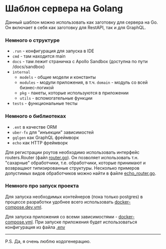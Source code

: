 # Шаблон сервера на Golang

Данный шаблон можно использовать как заготовку для сервера на Go. 
Он включает в себя как заготовку для RestAPI, так и для GraphQL.

### Немного о структуре
 - `.run` - конфигурация для запуска в IDE
 - `cmd` - там находится main
 - `docs` - там лежит страничка с Apollo Sandbox (доступна по пути /docs/sandbox)
 - `internal`
    * `models` - общие модели и константы
    * `modules` - модули приложения, в т.ч. `domain` - модуль со всей бизнес-логикой
    * `pkg` - пакеты, которые используются в приложении
    * `utils` - вспомогательные функции
 - `tests` - функциональные тесты

### Немного о библиотеках
 - `.ent` в качестве ORM
 - `uber-fx` для "инъекции" зависимостей
 - `gqlgen` как GraphQL фреймворк
 - `echo` как HTTP фреймворк

Для регистрации роутов необходимо использовать интерфейс routers.Router (файл [router.go](./internal%2Fpkg%2Frouters%2Frouter.go)).
Он позволяет использовать т.н. "сахарные" обработчики, т.е. обработчики, 
которые принимают и возвращают типизированные структуры. 
Несколько примеров допустимых видов обработчиков можно найти в файле [echo_router.go](./internal%2Fpkg%2Frouters%2Fecho_router.go).

### Немного про запуск проекта
Для запуска необходимых контейнеров (пока только postgres) в процессе разработки удобнее всего использовать [docker-compose.dev.yml](docker-compose.dev.yml).

Для запуска приложения со всеми зависимостями - [docker-compose.yml](docker-compose.yml).
При запуске приложения будет использоваться конфигурация из файла [.env](.env)

___

P.S. Да, я очень люблю кодогенерацию.